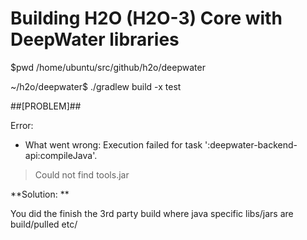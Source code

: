 # Building H2O (H2O-3) Core with DeepWater libraries #


$pwd
/home/ubuntu/src/github/h2o/deepwater

~/h2o/deepwater$ ./gradlew build -x test


##[PROBLEM]##

Error:
* What went wrong:
Execution failed for task ':deepwater-backend-api:compileJava'.
> Could not find tools.jar

**Solution: **

You did the finish the 3rd party build where java specific libs/jars are build/pulled etc/
